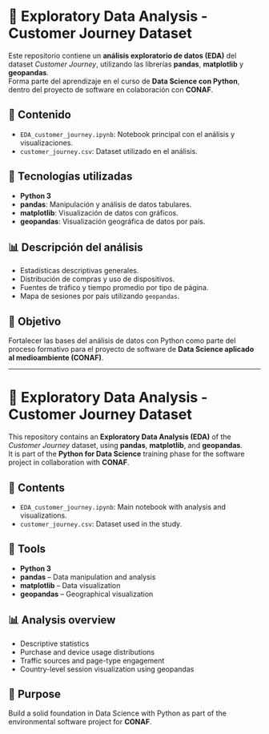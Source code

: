 # 🧠 Exploratory Data Analysis - Customer Journey Dataset

Este repositorio contiene un **análisis exploratorio de datos (EDA)** del dataset *Customer Journey*, utilizando las librerías **pandas**, **matplotlib** y **geopandas**.  
Forma parte del aprendizaje en el curso de **Data Science con Python**, dentro del proyecto de software en colaboración con **CONAF**.

## 📂 Contenido
- `EDA_customer_journey.ipynb`: Notebook principal con el análisis y visualizaciones.
- `customer_journey.csv`: Dataset utilizado en el análisis.

## 🧩 Tecnologías utilizadas
- **Python 3**
- **pandas**: Manipulación y análisis de datos tabulares.  
- **matplotlib**: Visualización de datos con gráficos.  
- **geopandas**: Visualización geográfica de datos por país.  

## 📊 Descripción del análisis
- Estadísticas descriptivas generales.  
- Distribución de compras y uso de dispositivos.  
- Fuentes de tráfico y tiempo promedio por tipo de página.  
- Mapa de sesiones por país utilizando `geopandas`.

## 🚀 Objetivo
Fortalecer las bases del análisis de datos con Python como parte del proceso formativo para el proyecto de software de **Data Science aplicado al medioambiente (CONAF)**.

---

# 🧠 Exploratory Data Analysis - Customer Journey Dataset

This repository contains an **Exploratory Data Analysis (EDA)** of the *Customer Journey* dataset, using **pandas**, **matplotlib**, and **geopandas**.  
It is part of the **Python for Data Science** training phase for the software project in collaboration with **CONAF**.

## 📂 Contents
- `EDA_customer_journey.ipynb`: Main notebook with analysis and visualizations.  
- `customer_journey.csv`: Dataset used in the study.  

## 🧩 Tools
- **Python 3**
- **pandas** – Data manipulation and analysis  
- **matplotlib** – Data visualization  
- **geopandas** – Geographical visualization  

## 📊 Analysis overview
- Descriptive statistics  
- Purchase and device usage distributions  
- Traffic sources and page-type engagement  
- Country-level session visualization using geopandas  

## 🚀 Purpose
Build a solid foundation in Data Science with Python as part of the environmental software project for **CONAF**.
